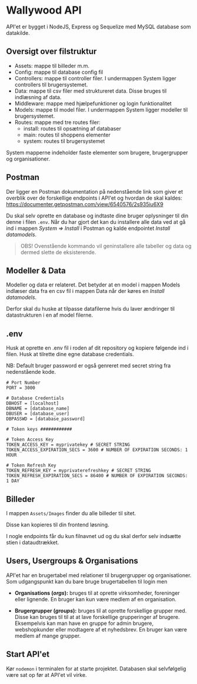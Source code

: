 # Wallywood API
API'et er bygget i NodeJS, Express og Sequelize med MySQL database som datakilde.

## Oversigt over filstruktur
- Assets: mappe til billeder m.m.
- Config: mappe til database config fil
- Controllers: mappe til controller filer. I undermappen System ligger controllers til brugersystemet.
- Data: mappe til csv filer med struktureret data. Disse bruges til indlæsning af data.
- Middleware: mappe med hjælpefunktioner og login funktionalitet
- Models: mappe til model filer. I undermappen System ligger modeller til brugersystemet.
- Routes: mappe med tre routes filer:
	- install: routes til opsætning af databaser
	- main: routes til shoppens elementer
	- system: routes til brugersystemet

System mapperne indeholder faste elementer som brugere, brugergrupper og organisationer. 

## Postman
Der ligger en Postman dokumentation på nedenstående link som giver et overblik over de forskellige endpoints i API'et og hvordan de skal kaldes:
https://documenter.getpostman.com/view/6540576/2s935iu6X9

Du skal selv oprette en database og indtaste dine bruger oplysninger til din denne i filen `.env`. Når du har gjort det kan du installere alle data ved at gå ind i mappen *System => Install* i Postman og kalde endpointet *Install datamodels*. 

> OBS! Ovenstående kommando vil geninstallere alle tabeller og data og dermed slette de eksisterende. 

## Modeller & Data
Modeller og data er relateret. Det betyder at en model i mappen Models indlæser data fra en csv fil i mappen Data når der køres en *Install datamodels*. 

Derfor skal du huske at tilpasse datafilerne hvis du laver ændringer til datastrukturen i en af model filerne.  

## .env
Husk at oprette en .env fil i roden af dit repository og kopiere følgende ind i filen. Husk at tilrette dine egne database credentials. 

NB: Default bruger password er også genreret med secret string fra nedenstående kode.
```
# Port Number
PORT = 3000

# Database Credentials
DBHOST = [localhost]
DBNAME = [database_name]
DBUSER = [database_user]
DBPASSWD = [database_password]

# Token keys ############

# Token Access Key
TOKEN_ACCESS_KEY = myprivatekey # SECRET STRING 
TOKEN_ACCESS_EXPIRATION_SECS = 3600 # NUMBER OF EXPIRATION SECONDS: 1 HOUR

# Token Refresh Key
TOKEN_REFRESH_KEY = myprivaterefreshkey # SECRET STRING 
TOKEN_REFRESH_EXPIRATION_SECS = 86400 # NUMBER OF EXPIRATION SECONDS: 1 DAY
```
## Billeder
I mappen `Assets/Images` finder du alle billeder til sitet. 

Disse kan kopieres til din frontend løsning.

I nogle endpoints får du kun filnavnet ud og du skal derfor selv indsætte stien i dataudtrækket. 

## Users, Usergroups & Organisations
API'et har en brugertabel med relationer til brugergrupper og organisationer. Som udgangspunkt kan du bare bruge brugertabellen til login men 

- **Organisations (*orgs*):** bruges til at oprette virksomheder, foreninger eller lignende. En bruger kan kun være medlem af en organisation.

- **Brugergrupper (*groups*):** bruges til at oprette forskellige grupper med. Disse kan bruges til til at at lave forskellige grupperinger af brugere. Eksempelvis kan man have en gruppe for admin brugere, webshopkunder eller modtagere af et nyhedsbrev. En bruger kan være medlem af mange grupper.

## Start API'et
Kør `nodemon` i terminalen for at starte projektet. Databasen skal selvfølgelig være sat op før at API'et vil virke.